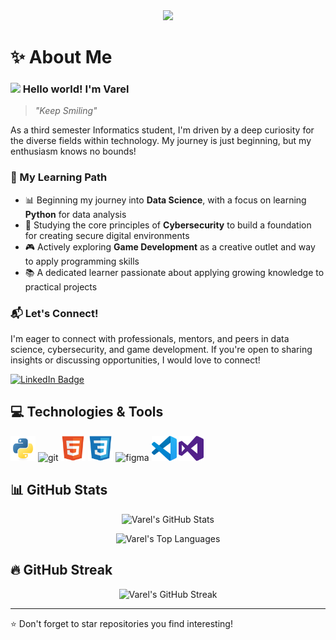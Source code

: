 <div align="center">
  <img src="https://media4.giphy.com/media/v1.Y2lkPTc5MGI3NjExYWM5c3Z1YzV3cmJvZDR0czVibTdyOGszd3l3cTUzbWh6N2xleTV6cyZlcD12MV9pbnRlcm5hbF9naWZfYnlfaWQmY3Q9Zw/PMA3zmeKtEfAx8dhxl/giphy.gif" width="300"/>
</div>

# ✨ About Me

### <img src="https://media.giphy.com/media/hvRJCLFzcasrR4ia7z/giphy.gif" width="28"> Hello world! I'm Varel

> *"Keep Smiling"*

As a third semester Informatics student, I'm driven by a deep curiosity for the diverse fields within technology. My journey is just beginning, but my enthusiasm knows no bounds!

### 🚀 My Learning Path

- 📊 Beginning my journey into **Data Science**, with a focus on learning **Python** for data analysis
- 🔐 Studying the core principles of **Cybersecurity** to build a foundation for creating secure digital environments
- 🎮 Actively exploring **Game Development** as a creative outlet and way to apply programming skills
- 📚 A dedicated learner passionate about applying growing knowledge to practical projects

### 📬 Let's Connect!

I'm eager to connect with professionals, mentors, and peers in data science, cybersecurity, and game development. If you're open to sharing insights or discussing opportunities, I would love to connect!

[![LinkedIn Badge](https://img.shields.io/badge/-LinkedIn-0077B5?style=flat-square&logo=LinkedIn&logoColor=white)](https://linkedin.com/in/varelsza) 


## 💻 Technologies & Tools
<p align="left"> 
  <img src="https://raw.githubusercontent.com/devicons/devicon/master/icons/python/python-original.svg" alt="python" width="40" height="40"/> 
  <img src="https://www.vectorlogo.zone/logos/git-scm/git-scm-icon.svg" alt="git" width="40" height="40"/> 
  <img src="https://raw.githubusercontent.com/devicons/devicon/master/icons/html5/html5-original.svg" alt="html5" width="40" height="40"/>
  <img src="https://raw.githubusercontent.com/devicons/devicon/master/icons/css3/css3-original.svg" alt="css3" width="40" height="40"/> 
  <img src="https://www.vectorlogo.zone/logos/figma/figma-icon.svg" alt="figma" width="40" height="40"/> 
  <img src="https://raw.githubusercontent.com/devicons/devicon/master/icons/vscode/vscode-original.svg" alt="vscode" width="40" height="40"/> 
  <img src="https://raw.githubusercontent.com/devicons/devicon/master/icons/visualstudio/visualstudio-plain.svg" alt="visual studio" width="40" height="40"/>
</p>

## 📊 GitHub Stats
<p align="center">
  <img src="https://github-readme-stats.vercel.app/api?username=Shlyza&show_icons=true&theme=dracula&include_all_commits=true&count_private=true" alt="Varel's GitHub Stats" />
</p>

<p align="center">
  <img src="https://github-readme-stats.vercel.app/api/top-langs/?username=Shlyza&layout=compact&theme=dracula" alt="Varel's Top Languages" />
</p>

## 🔥 GitHub Streak
<p align="center">
  <img src="https://github-readme-streak-stats.herokuapp.com/?user=Shlyza&theme=dracula" alt="Varel's GitHub Streak" />
</p>

---
⭐ Don't forget to star repositories you find interesting!